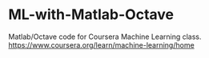 # ML-with-Matlab-Octave
Matlab/Octave code for Coursera Machine Learning class. https://www.coursera.org/learn/machine-learning/home
